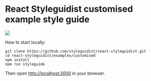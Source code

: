 # React Styleguidist customised example style guide

![](http://wow.sapegin.me/1r2H2v2O2M1C/Image%202016-04-12%20at%208.10.14%20PM.png)

How to start locally:

```
git clone https://github.com/styleguidist/react-styleguidist.git
cd react-styleguidist/examples/customised
npm install
npm run styleguide
```

Then open [http://localhost:3000](http://localhost:3000) in your browser.
